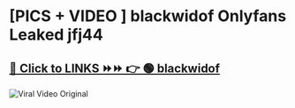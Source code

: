 
 # [PICS + VIDEO ] blackwidof Onlyfans Leaked jfj44

## <h2><a href="https://clipsfans.com/blackwidof&ref=git">🔗 Click to LINKS ⏩⏩ 👉 🟢 blackwidof </a></h2>

<a href="https://clipsfans.com/blackwidof&ref=git" rel="nofollow" data-target="animated-image.originalLink"><img src="https://i.ibb.co.com/xMMVF88/686577567.gif" alt="Viral Video Original" style="max-width: 100%; display: inline-block;" data-target="animated-image.originalImage"></a>

